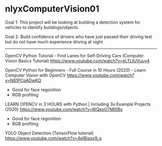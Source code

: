 # nlyxComputerVision01

Goal 1: This project will be looking at building a detection system for vehicles to identify buildings/objects.

Goal 2: Build confidence of drivers who have just passed their driving test but do not have much experience driving at night

______________________________________

OpenCV Python Tutorial - Find Lanes for Self-Driving Cars (Computer Vision Basics Tutorial)
https://www.youtube.com/watch?v=eLTLtUVuuy4

OpenCV Python for Beginners - Full Course in 10 Hours (2020) - Learn Computer Vision with OpenCV
https://www.youtube.com/watch?v=N81PCpADwKQ
- Good for face regonition
- RGB profiling

LEARN OPENCV in 3 HOURS with Python | Including 3x Example Projects (2020)
https://www.youtube.com/watch?v=WQeoO7MI0Bs
- Good for face regonition
- RGB profiling

YOLO Object Detection (TensorFlow tutorial)
https://www.youtube.com/watch?v=4eIBisqx9_g
